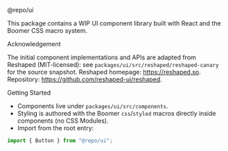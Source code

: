 @repo/ui

This package contains a WIP UI component library built with React and the Boomer CSS macro system.

Acknowledgement

The initial component implementations and APIs are adapted from Reshaped (MIT-licensed): see `packages/ui/src/reshaped/reshaped-canary` for the source snapshot. Reshaped homepage: https://reshaped.so. Repository: https://github.com/reshaped-ui/reshaped.

Getting Started

- Components live under `packages/ui/src/components`.
- Styling is authored with the Boomer `css`/`styled` macros directly inside components (no CSS Modules).
- Import from the root entry:

```ts
import { Button } from "@repo/ui";
```
